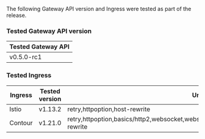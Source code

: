 <!--
  This documentation is inserted in release note for each release.
  All variables are defined in .
-->

The following Gateway API version and Ingress were tested as part of the release.

### Tested Gateway API version

| Tested Gateway API       |
| ------------------------ |
| v0.5.0-rc1 |

### Tested Ingress

| Ingress | Tested version          | Unavailable features           |
| ------- | ----------------------- | ------------------------------ |
| Istio   | v1.13.2     | retry,httpoption,host-rewrite   |
| Contour | v1.21.0    | retry,httpoption,basics/http2,websocket,websocket/split,grpc,grpc/split,visibility/path,visibility,update,host-rewrite |
